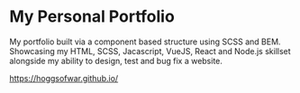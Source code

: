 # My Personal Portfolio

My portfolio built via a component based structure using SCSS and BEM. Showcasing my HTML, SCSS, Jacascript, VueJS, React and Node.js skillset alongside my ability to design, test and bug fix a website.

https://hoggsofwar.github.io/


